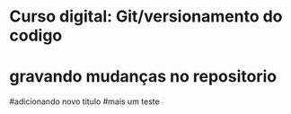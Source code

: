 # Curso digital: Git/versionamento do codigo
# gravando mudanças no repositorio
#adicionando novo titulo
#mais um teste